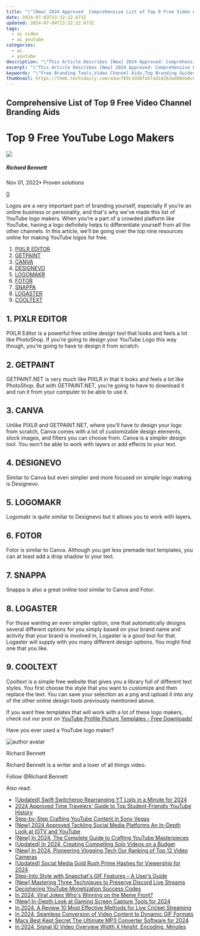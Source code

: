 ```yaml
---
title: "\"[New] 2024 Approved  Comprehensive List of Top 9 Free Video Channel Branding Aids\""
date: 2024-07-03T13:32:22.673Z
updated: 2024-07-04T13:32:22.673Z
tags:
  - ai video
  - ai youtube
categories:
  - ai
  - youtube
description: "\"This Article Describes [New] 2024 Approved: Comprehensive List of Top 9 Free Video Channel Branding Aids\""
excerpt: "\"This Article Describes [New] 2024 Approved: Comprehensive List of Top 9 Free Video Channel Branding Aids\""
keywords: "\"Free Branding Tools,Video Channel Aids,Top Branding Guides,Premium Design Tips,Essential Channel Assets,No-Cost Marketing Hacks,Brand Identity Resources\""
thumbnail: https://thmb.techidaily.com/a3acf69c3d36fa57ad14263ad88da8c8eaf18e40a1badf8ad19a8dbcc0ab15b1.jpg
---
```


## Comprehensive List of Top 9 Free Video Channel Branding Aids

# Top 9 Free YouTube Logo Makers

![](https://images.wondershare.com/filmora/article-images/richard-bennett.jpg)

##### Richard Bennett

 Nov 01, 2022• Proven solutions

[0](#commentsBoxSeoTemplate)

Logos are a very important part of branding yourself, especially if you’re an online business or personality, and that's why we've made this list of YouTube logo makers. When you’re a part of a crowded platform like YouTube, having a logo definitely helps to differentiate yourself from all the other channels. In this article, we’ll be going over the top nine resources online for making YouTube logos for free.

1. [PIXLR EDITOR](#pixlr)
2. [GETPAINT](#getpaint)
3. [CANVA](#canva)
4. [DESIGNEVO](#designevo)
5. [LOGOMAKR](#logomakr)
6. [FOTOR](#fotor)
7. [SNAPPA](#snappa)
8. [LOGASTER](#logaster)
9. [COOLTEXT](#cooltext)

## 1\. PIXLR EDITOR

PIXLR Editor is a powerful free online design tool that looks and feels a lot like PhotoShop. If you’re going to design your YouTube Logo this way though, you’re going to have to design it from scratch.

## 2\. GETPAINT

GETPAINT.NET is very much like PIXLR in that it looks and feels a lot like PhotoShop. But with GETPAINT.NET, you’re going to have to download it and run it from your computer to be able to use it.

## 3\. CANVA

Unlike PIXLR and GETPAINT.NET, where you’ll have to design your logo from scratch, Canva comes with a lot of customizable design elements, stock images, and filters you can choose from. Canva is a simpler design tool. You won’t be able to work with layers or add effects to your text.

## 4\. DESIGNEVO

Similar to Canva but even simpler and more focused on simple logo making is Designevo.

## 5\. LOGOMAKR

Logomakr is quite similar to Designevo but it allows you to work with layers.

## 6\. FOTOR

Fotor is similar to Canva. Although you get less premade text templates, you can at least add a drop shadow to your text.

## 7\. SNAPPA

Snappa is also a great online tool similar to Canva and Fotor.

## 8\. LOGASTER

For those wanting an even simpler option, one that automatically designs several different options for you simply based on your brand name and activity that your brand is involved in, Logaster is a good tool for that. Logaster will supply with you many different design options. You might find one that you like.

## 9\. COOLTEXT

Cooltext is a simple free website that gives you a library full of different text styles. You first choose the style that you want to customize and then replace the text. You can save your selection as a png and upload it into any of the other online design tools previously mentioned above.

If you want free templates that will work with a lot of these logo makers, check out our post on [YouTube Profile Picture Templates - Free Downloads!](https://www.filmora.io/community-blog/youtube-profile-picture-templates-%E2%80%93-free-downloads%21-310.html)

Have you ever used a YouTube logo maker?

![author avatar](https://images.wondershare.com/filmora/article-images/richard-bennett.jpg)

Richard Bennett

Richard Bennett is a writer and a lover of all things video.

Follow @Richard Bennett


<ins class="adsbygoogle"
     style="display:block"
     data-ad-format="autorelaxed"
     data-ad-client="ca-pub-7571918770474297"
     data-ad-slot="1223367746"></ins>



<ins class="adsbygoogle"
     style="display:block"
     data-ad-client="ca-pub-7571918770474297"
     data-ad-slot="8358498916"
     data-ad-format="auto"
     data-full-width-responsive="true"></ins>

<span class="atpl-alsoreadstyle">Also read:</span>
<div><ul>
<li><a href="https://youtube-blog.techidaily.com/ed-swift-switcheroo-rearranging-yt-lists-in-a-minute-for-2024/"><u>[Updated] Swift Switcheroo  Rearranging YT Lists in a Minute for 2024</u></a></li>
<li><a href="https://youtube-blog.techidaily.com/approved-time-travelers-guide-to-top-student-friendly-youtube-history/"><u>2024 Approved  Time Travelers' Guide to Top Student-Friendly YouTube History</u></a></li>
<li><a href="https://youtube-blog.techidaily.com/by-step-crafting-youtube-content-in-sony-vegas/"><u>Step-by-Step  Crafting YouTube Content in Sony Vegas</u></a></li>
<li><a href="https://youtube-blog.techidaily.com/024-approved-tackling-social-media-platforms-an-in-depth-look-at-igtv-and-youtube/"><u>[New] 2024 Approved  Tackling Social Media Platforms  An In-Depth Look at IGTV and YouTube</u></a></li>
<li><a href="https://youtube-blog.techidaily.com/n-2024-the-complete-guide-to-crafting-youtube-masterpieces/"><u>[New] In 2024, The Complete Guide to Crafting YouTube Masterpieces</u></a></li>
<li><a href="https://youtube-blog.techidaily.com/ed-in-2024-creating-compelling-solo-videos-on-a-budget/"><u>[Updated] In 2024, Creating Compelling Solo Videos on a Budget</u></a></li>
<li><a href="https://youtube-blog.techidaily.com/n-2024-pioneering-vlogging-tech-our-ranking-of-top-12-video-cameras/"><u>[New] In 2024, Pioneering Vlogging Tech  Our Ranking of Top 12 Video Cameras</u></a></li>
<li><a href="https://youtube-blog.techidaily.com/ed-social-media-gold-rush-prime-hashes-for-viewership-for-2024/"><u>[Updated] Social Media Gold Rush  Prime Hashes for Viewership for 2024</u></a></li>
<li><a href="https://tiktok-clips.techidaily.com/step-into-style-with-snapchats-gif-features-a-users-guide/"><u>Step-Into Style with Snapchat's GIF Features – A User’s Guide</u></a></li>
<li><a href="https://remote-screen-capture.techidaily.com/new-mastering-three-techniques-to-preserve-discord-live-streams/"><u>[New] Mastering Three Techniques to Preserve Discord Live Streams</u></a></li>
<li><a href="https://youtube-clips.techidaily.com/deciphering-youtube-monetization-success-codes/"><u>Deciphering YouTube Monetization Success Codes</u></a></li>
<li><a href="https://twitter-videos.techidaily.com/in-2024-viral-jokes-whos-winning-on-the-meme-front/"><u>In 2024, Viral Jokes  Who's Winning on the Meme Front?</u></a></li>
<li><a href="https://video-capture.techidaily.com/new-in-depth-look-at-gaming-screen-capture-tools-for-2024/"><u>[New] In-Depth Look at Gaming Screen Capture Tools for 2024</u></a></li>
<li><a href="https://extra-information.techidaily.com/in-2024-a-review-10-most-effective-methods-for-live-cricket-streaming/"><u>In 2024, A Review  10 Most Effective Methods for Live Cricket Streaming</u></a></li>
<li><a href="https://youtube-help.techidaily.com/in-2024-seamless-conversion-of-video-content-to-dynamic-gif-formats/"><u>In 2024, Seamless Conversion of Video Content to Dynamic GIF Formats</u></a></li>
<li><a href="https://smart-video-creator.techidaily.com/macs-best-kept-secret-the-ultimate-mp3-converter-software-for-2024/"><u>Macs Best Kept Secret The Ultimate MP3 Converter Software for 2024</u></a></li>
<li><a href="https://facebook-video-content.techidaily.com/in-2024-signal-id-video-overview-width-x-height-encoding-minutes/"><u>In 2024, Signal ID Video Overview  Width X Height, Encoding, Minutes</u></a></li>
</ul></div>
